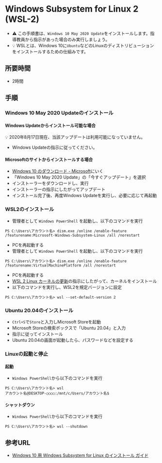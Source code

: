 # Windows Subsystem for Linux 2 (WSL-2)

- :warning: この手順書は、`Windows 10 May 2020 Update`をインストールします。指導教員から指示があった場合のみ実行しましょう。
- :bulb: WSLとは、Windows 10に`Ubuntu`などのLinuxのディストリビューションをインストールするための仕組みです。

## 所要時間

- 2時間

## 手順

### Windows 10 May 2020 Updateのインストール

#### Windows Updateからインストール可能な場合

:bulb: 2020年8月17日現在、当該アップデートは利用可能になっていません。

- Windows Updateの指示に従ってください。

#### Microsoftのサイトからインストールする場合

- [Windows 10 のダウンロード - Microsoft](https://www.microsoft.com/ja-jp/software-download/windows10)にいく
- 「Windows 10 May 2020 Update」の「今すぐアップデート」を選択
- インストーラーをダウンロードし、実行
- インストーラーの指示にしたがってアップデート
- インストール完了後、再度Windows Updateを実行し、必要に応じて再起動

### WSL2のインストール

- 管理者として `Windows PowerShell` を起動し、以下のコマンドを実行

```
PS C:\Users\アカウント名> dism.exe /online /enable-feature /featurename:Microsoft-Windows-Subsystem-Linux /all /norestart
```

- PCを再起動する
- 管理者として `Windows PowerShell` を起動し、以下のコマンドを実行

```
PS C:\Users\アカウント名> dism.exe /online /enable-feature /featurename:VirtualMachinePlatform /all /norestart
```

- PCを再起動する
- [WSL 2 Linux カーネルの更新](https://docs.microsoft.com/ja-jp/windows/wsl/wsl2-kernel)の指示にしたがって、カーネルをインストール
- 以下のコマンドを実行し、WSL2を規定バージョンに設定

```
PS C:\Users\アカウント名> wsl --set-default-version 2
```

### Ubuntu 20.04のインストール

- `Ctrl+S`で`Store`と入力しMicrosoft Storeを起動
- Microsoft Storeの検索ボックスで「Ubuntu 20.04」と入力
- 指示に従ってインストール
- Ubuntu 20.04の画面が起動したら、パスワードなどを設定する

### Linuxの起動と停止

#### 起動

- `Windows PowerShell`から以下のコマンドを実行

```
PS C:\Users\アカウント名> wsl
アカウント名@DESKTOP-○○○○:/mnt/c/Users/アカウント名$
```

#### シャットダウン

- `Windows PowerShell`から以下のコマンドを実行

```
PS C:\Users\アカウント名> wsl --shutdown
```

## 参考URL

- [Windows 10 用 Windows Subsystem for Linux のインストール ガイド](https://docs.microsoft.com/ja-jp/windows/wsl/install-win10)
